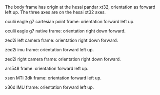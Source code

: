 The body frame has origin at the hesai pandar xt32, orientation as forward left up.
The three axes are on the hesai xt32 axes.

oculii eagle g7 cartesian point frame: orientation forward left up.

oculii eagle g7 native frame: orientation right down forward.

zed2i left camera frame: orientation right down forward.

zed2i imu frame: orientation forward left up.

zed2i right camera frame: orientation right down forward.

ars548 frame: orientation forward left up.

xsen MTi 3dk frame: orientation forward left up.

x36d IMU frame: orientation forward left up.



